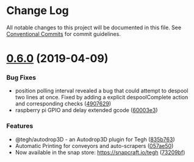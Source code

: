 # Change Log

All notable changes to this project will be documented in this file.
See [Conventional Commits](https://conventionalcommits.org) for commit guidelines.

# [0.6.0](https://github.com/tegh/tegh-host-posix/compare/v0.5.10...v0.6.0) (2019-04-09)


### Bug Fixes

* position polling interval revealed a bug that could attempt to despool two lines at once. Fixed by adding a explicit despoolComplete action and corresponding checks ([4907629](https://github.com/tegh/tegh-host-posix/commit/4907629))
* raspberry pi GPIO and delay extended gcode ([60003e3](https://github.com/tegh/tegh-host-posix/commit/60003e3))


### Features

* @tegh/autodrop3D - an Autodrop3D plugin for Tegh ([835b763](https://github.com/tegh/tegh-host-posix/commit/835b763))
* Automatic Printing for conveyors and auto-scrapers ([057ae50](https://github.com/tegh/tegh-host-posix/commit/057ae50))
* Now available in the snap store: https://snapcraft.io/tegh ([73209bf](https://github.com/tegh/tegh-host-posix/commit/73209bf))
